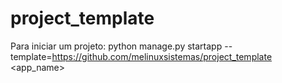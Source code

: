 # project_template

Para iniciar um projeto:
python manage.py startapp --template=https://github.com/melinuxsistemas/project_template <app_name>